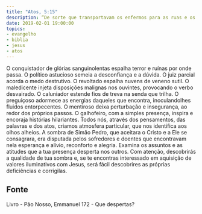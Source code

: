```yaml
---
title: "Atos, 5:15"
description: “De sorte que transportavam os enfermos para as ruas e os punham em leitos e em camilhas para que ao menos a sombra de Pedro, quando este passasse, cobrisse alguns deles.”
date: 2019-02-01 19:00:00
topics: 
- evangelho
- biblia
- jesus
- atos
---
```



O conquistador de glórias sanguinolentas espalha terror e ruínas por onde
passa.
O político astucioso semeia a desconfiança e a dúvida.
O juiz parcial acorda o medo destrutivo.
O revoltado espalha nuvens de veneno sutil.
O maledicente injeta disposições malignas nos ouvintes, provocando o
verbo desvairado.
O caluniador estende fios de treva na senda que trilha.
O preguiçoso adormece as energias daqueles que encontra, inoculando­lhes
fluidos entorpecentes.
O mentiroso deixa perturbação e insegurança, ao redor dos próprios passos.
O galhofeiro, com a simples presença, inspira e encoraja histórias
hilariantes.
Todos nós, através dos pensamentos, das palavras e dos atos, criamos
atmosfera particular, que nos identifica aos olhos alheios.
A sombra de Simão Pedro, que aceitara o Cristo e a Ele se consagrara, era
disputada pelos sofredores e doentes que encontravam nela esperança e alívio,
reconforto e alegria.
Examina os assuntos e as atitudes que a tua presença desperta nos outros.
Com atenção, descobrirás a qualidade de tua sombra e, se te encontras interessado
em aquisição de valores iluminativos com Jesus, será fácil descobrires as próprias
deficiências e corrigi­las.




## Fonte
Livro - Pão Nosso, Emmanuel
172 - Que despertas?
